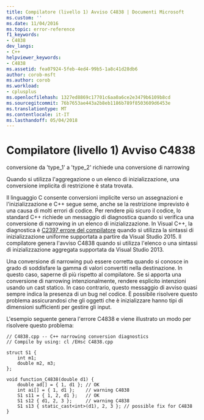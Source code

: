 ```yaml
---
title: Compilatore (livello 1) Avviso C4838 | Documenti Microsoft
ms.custom: ''
ms.date: 11/04/2016
ms.topic: error-reference
f1_keywords:
- C4838
dev_langs:
- C++
helpviewer_keywords:
- C4838
ms.assetid: fea07924-5feb-4ed4-99b5-1a8c41d28db6
author: corob-msft
ms.author: corob
ms.workload:
- cplusplus
ms.openlocfilehash: 1327ed8869c17701c6aa0a6ce2e3479b6109b8cd
ms.sourcegitcommit: 76b7653ae443a2b8eb1186b789f8503609d6453e
ms.translationtype: MT
ms.contentlocale: it-IT
ms.lasthandoff: 05/04/2018
---
```

# <a name="compiler-warning-level-1-c4838"></a>Compilatore (livello 1) Avviso C4838
conversione da 'type_1' a 'type_2' richiede una conversione di narrowing  
  
 Quando si utilizza l'aggregazione o un elenco di inizializzazione, una conversione implicita di restrizione è stata trovata.  
  
 Il linguaggio C consente conversioni implicite verso un assegnazioni e l'inizializzazione e C++ segue seme, anche se la restrizione imprevisto è una causa di molti errori di codice. Per rendere più sicuro il codice, lo standard C++ richiede un messaggio di diagnostica quando si verifica una conversione di narrowing in un elenco di inizializzazione. In Visual C++, la diagnostica è [C2397 errore del compilatore](../../error-messages/compiler-errors-1/compiler-error-c2397.md) quando si utilizza la sintassi di inizializzazione uniforme supportata a partire da Visual Studio 2015. Il compilatore genera l'avviso C4838 quando si utilizza l'elenco o una sintassi di inizializzazione aggregata supportata da Visual Studio 2013.  
  
 Una conversione di narrowing può essere corretta quando si conosce in grado di soddisfare la gamma di valori convertiti nella destinazione. In questo caso, saperne di più rispetto al compilatore. Se si apporta una conversione di narrowing intenzionalmente, rendere esplicito intenzioni usando un cast statico. In caso contrario, questo messaggio di avviso quasi sempre indica la presenza di un bug nel codice. È possibile risolvere questo problema assicurandosi che gli oggetti che è inizializzare hanno tipi di dimensioni sufficienti per gestire gli input.  
  
 L'esempio seguente genera l'errore C4838 e viene illustrato un modo per risolvere questo problema:  
  
```  
// C4838.cpp -- C++ narrowing conversion diagnostics  
// Compile by using: cl /EHsc C4838.cpp  
  
struct S1 {  
    int m1;  
    double m2, m3;  
};  
  
void function_C4838(double d1) {  
    double ad[] = { 1, d1 }; // OK  
    int ai[] = { 1, d1 };    // warning C4838  
    S1 s11 = { 1, 2, d1 };   // OK  
    S1 s12 { d1, 2, 3 };     // warning C4838  
    S1 s13 { static_cast<int>(d1), 2, 3 }; // possible fix for C4838  
}  
```